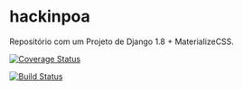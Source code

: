 # hackinpoa
Repositório com um Projeto de Django 1.8 + MaterializeCSS.

[![Coverage Status](https://coveralls.io/repos/ikkebr/hackinpoa/badge.svg)](https://coveralls.io/r/ikkebr/hackinpoa)

[![Build Status](https://travis-ci.org/ikkebr/hackinpoa.svg?branch=master)](https://travis-ci.org/ikkebr/hackinpoa)



